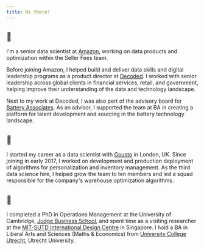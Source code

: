 ```yaml
---
title: Hi there!
---
```


🗽
---
I'm a senior data scientist at [Amazon](https://www.amazon.science), working on 
data products and optimization within the Seller Fees team.

Before joining Amazon, I helped build and deliver data skills and digital 
leadership programs as a product director at [Decoded](https://www.decoded.com).
I worked with senior leadership across global clients in financial services, 
retail, and government, helping improve their understanding of the data and
technology landscape.

Next to my work at Decoded, I was also part of the advisory board for [Battery 
Associates](https://battery.associates). As an advisor, I supported the team at 
BA in creating a platform for talent development and sourcing in the battery 
technology landscape.


🚀
---

I started my career as a data scientist with [Gousto](https://www.gousto.co.uk)
in London, UK. Since joining in early 2017, I worked on development and 
production deployment of algorithms for personalization and inventory management.
As the third data science hire, I helped grow the team to ten members and led
a squad responsible for the company's warehouse optimization algorithms. 

📖
---

I completed a PhD in Operations Management at the University of Cambridge, [Judge Business School](https://www.jbs.cam.ac.uk/home/),
and spent time as a visiting researcher at the [MIT-SUTD International Design Centre](https://idc.sutd.edu.sg)
in Singapore. I hold a BA in Liberal Arts and Sciences (Maths & Economics) from
[University College Utrecht](https://www.uu.nl/en/organisation/university-college-utrecht), 
Utrecht University.